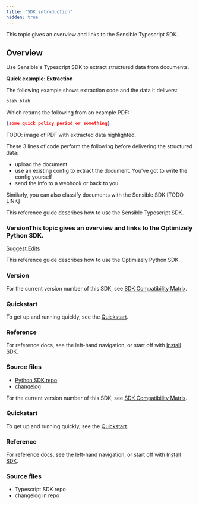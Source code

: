 ```yaml
---
title: "SDK introduction"
hidden: true
---
```


This topic gives an overview and links to the Sensible Typescript SDK.

Overview
---

Use Sensible's Typescript SDK to extract structured data from documents.

**Quick example: Extraction**

The following example shows extraction code and the data it delivers:

```typescript
blah blah
```

Which returns the following from an example PDF:

```json
{some quick policy period or something}
```

TODO: image of PDF with extracted data highlighted.

These 3 lines of code perform the following before delivering the structured data:

- upload the document 
- use an existing config to extract the document. You've got to write the config yourself
- send the info to a webhook or back to you



Similarly, you can also classify documents with the Sensible SDK [TODO LINK] 






This reference guide describes how to use the Sensible Typescript SDK.

### VersionThis topic gives an overview and links to the Optimizely Python SDK.

[Suggest Edits](https://docs.developers.optimizely.com/full-stack-experimentation/edit/python-sdk)

This reference guide describes how to use the Optimizely Python SDK.

### Version

For the current version number of this SDK, see [SDK Compatibility Matrix](https://docs.developers.optimizely.com/full-stack-experimentation/docs/sdk-feature-compatibility#current-sdk-versions).

### Quickstart

To get up and running quickly, see the [Quickstart](https://docs.developers.optimizely.com/full-stack-experimentation/docs/python-quickstart).

### Reference

For reference docs, see the left-hand navigation, or start off with [Install SDK](https://docs.developers.optimizely.com/full-stack-experimentation/docs/install-sdk-python).

### Source files

- [Python SDK repo](https://github.com/optimizely/python-sdk)
- [changelog](https://github.com/optimizely/python-sdk/blob/master/CHANGELOG.md)

For the current version number of this SDK, see [SDK Compatibility Matrix](https://docs.developers.optimizely.com/full-stack-experimentation/docs/sdk-feature-compatibility#current-sdk-versions).

### Quickstart

To get up and running quickly, see the [Quickstart](https://docs.developers.optimizely.com/full-stack-experimentation/docs/python-quickstart).

### Reference

For reference docs, see the left-hand navigation, or start off with [Install SDK](https://docs.developers.optimizely.com/full-stack-experimentation/docs/install-sdk-python).

### Source files

- Typescript SDK repo
- changelog in repo
